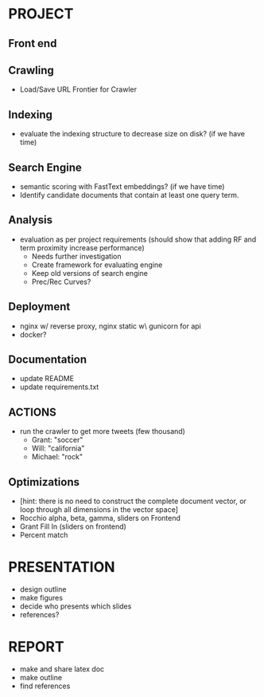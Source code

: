# PROJECT
## Front end

## Crawling
* Load/Save URL Frontier for Crawler

## Indexing
* evaluate the indexing structure to decrease size on disk? (if we have time)

## Search Engine
* semantic scoring with FastText embeddings? (if we have time)
* Identify candidate documents that contain at least one query term.

## Analysis
* evaluation as per project requirements (should show that adding RF and term proximity increase performance)
    - Needs further investigation
    - Create framework for evaluating engine
    - Keep old versions of search engine
    - Prec/Rec Curves?

## Deployment
* nginx w/ reverse proxy, nginx static w\ gunicorn for api
* docker?

## Documentation
* update README
* update requirements.txt

## ACTIONS
* run the crawler to get more tweets (few thousand)
    - Grant: "soccer"
    - Will: "california"
    - Michael: "rock"

## Optimizations
* [hint: there is no need to construct the complete document vector, or loop through all dimensions in the vector space]
* Rocchio alpha, beta, gamma, sliders on Frontend
* Grant Fill In (sliders on frontend)
* Percent match

# PRESENTATION
* design outline
* make figures
* decide who presents which slides
* references?

# REPORT
* make and share latex doc
* make outline
* find references
